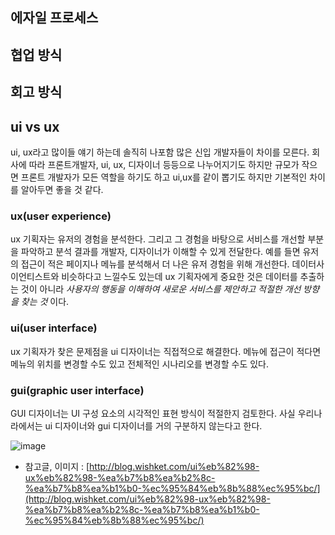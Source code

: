 ## 에자일 프로세스

## 협업 방식

## 회고 방식

## ui vs ux

ui, ux라고 많이들 얘기 하는데 솔직히 나포함 많은 신입 개발자들이 차이를 모른다. 회사에 따라 프론트개발자, ui, ux, 디자이너 등등으로 나누어지기도 하지만 규모가 작으면 프론트 개발자가 모든 역할을 하기도 하고 ui,ux를 같이 뽑기도 하지만 기본적인 차이를 알아두면 좋을 것 같다.

### ux(user experience)

ux 기획자는 유저의 경험을 분석한다. 그리고 그 경험을 바탕으로 서비스를 개선할 부분을 파악하고 분석 결과를 개발자, 디자이너가 이해할 수 있게 전달한다. 예를 들면 유저의 접근이 적은 페이지나 메뉴를 분석해서 더 나은 유저 경험을 위해 개선한다. 데이터사이언티스트와 비슷하다고 느낄수도 있는데 ux 기획자에게 중요한 것은 데이터를 추출하는 것이 아니라 _사용자의 행동을 이해하여 새로운 서비스를 제안하고 적절한 개선 방향을 찾는 것_ 이다.

### ui(user interface)

ux 기획자가 찾은 문제점을 ui 디자이너는 직접적으로 해결한다. 메뉴에 접근이 적다면 메뉴의 위치를 변경할 수도 있고 전체적인 시나리오를 변경할 수도 있다.

### gui(graphic user interface)

GUI 디자이너는 UI 구성 요소의 시각적인 표현 방식이 적절한지 검토한다. 사실 우리나라에서는 ui 디자이너와 gui 디자이너를 거의 구분하지 않는다고 한다.

![image](https://user-images.githubusercontent.com/57904979/147558151-c5079c32-6efc-40e3-b9e9-489289b3da30.png)

- 참고글, 이미지 : [http://blog.wishket.com/ui%eb%82%98-ux%eb%82%98-%ea%b7%b8%ea%b2%8c-%ea%b7%b8%ea%b1%b0-%ec%95%84%eb%8b%88%ec%95%bc/](http://blog.wishket.com/ui%eb%82%98-ux%eb%82%98-%ea%b7%b8%ea%b2%8c-%ea%b7%b8%ea%b1%b0-%ec%95%84%eb%8b%88%ec%95%bc/)
